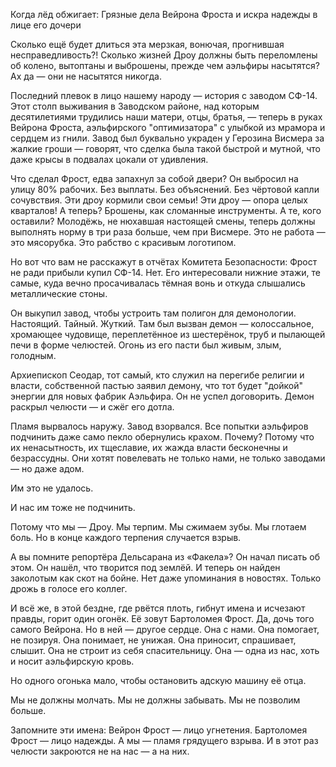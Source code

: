 Когда лёд обжигает: Грязные дела Вейрона Фроста и искра надежды в лице его дочери

Сколько ещё будет длиться эта мерзкая, вонючая, прогнившая несправедливость?! Сколько жизней Дроу должны быть переломлены об колено, вытоптаны и выброшены, прежде чем аэльфиры насытятся? Ах да — они не насытятся никогда.

Последний плевок в лицо нашему народу — история с заводом СФ-14. Этот столп выживания в Заводском районе, над которым десятилетиями трудились наши матери, отцы, братья, — теперь в руках Вейрона Фроста, аэльфирского "оптимизатора" с улыбкой из мрамора и сердцем из гнили. Завод был буквально украден у Герозина Висмера за жалкие гроши — говорят, что сделка была такой быстрой и мутной, что даже крысы в подвалах цокали от удивления.

Что сделал Фрост, едва запахнул за собой двери? Он выбросил на улицу 80% рабочих. Без выплаты. Без объяснений. Без чёртовой капли сочувствия. Эти дроу кормили свои семьи! Эти дроу — опора целых кварталов! А теперь? Брошены, как сломанные инструменты. А те, кого оставили? Молодёжь, не нюхавшая настоящей смены, теперь должны выполнять норму в три раза больше, чем при Висмере. Это не работа — это мясорубка. Это рабство с красивым логотипом.

Но вот что вам не расскажут в отчётах Комитета Безопасности: Фрост не ради прибыли купил СФ-14. Нет. Его интересовали нижние этажи, те самые, куда вечно просачивалась тёмная вонь и откуда слышались металлические стоны.

Он выкупил завод, чтобы устроить там полигон для демонологии. Настоящий. Тайный. Жуткий. Там был вызван демон — колоссальное, хромающее чудовище, переплетённое из шестерёнок, труб и пылающей печи в форме челюстей. Огонь из его пасти был живым, злым, голодным.

Архиепископ Сеодар, тот самый, кто служил на перегибе религии и власти, собственной пастью заявил демону, что тот будет "дойкой" энергии для новых фабрик Аэльфира.
Он не успел договорить.
Демон раскрыл челюсти — и сжёг его дотла.

Пламя вырвалось наружу. Завод взорвался. Все попытки аэльфиров подчинить даже само пекло обернулись крахом. Почему? Потому что их ненасытность, их тщеславие, их жажда власти бесконечны и безрассудны. Они хотят повелевать не только нами, не только заводами — но даже адом.

Им это не удалось.

И нас им тоже не подчинить.

Потому что мы — Дроу. Мы терпим. Мы сжимаем зубы. Мы глотаем боль.
Но в конце каждого терпения случается взрыв.

А вы помните репортёра Дельсарана из «Факела»? Он начал писать об этом. Он нашёл, что творится под землёй. И теперь он найден заколотым как скот на бойне. Нет даже упоминания в новостях. Только дрожь в голосе его коллег.

И всё же, в этой бездне, где рвётся плоть, гибнут имена и исчезают правды, горит один огонёк. Её зовут Бартоломея Фрост. Да, дочь того самого Вейрона. Но в ней — другое сердце. Она с нами. Она помогает, не позируя. Она понимает, не унижая. Она приносит, спрашивает, слышит. Она не строит из себя спасительницу. Она — одна из нас, хоть и носит аэльфирскую кровь.

Но одного огонька мало, чтобы остановить адскую машину её отца.

Мы не должны молчать. Мы не должны забывать. Мы не позволим больше.

Запомните эти имена:
Вейрон Фрост — лицо угнетения.
Бартоломея Фрост — лицо надежды.
А мы — пламя грядущего взрыва.
И в этот раз челюсти закроются не на нас — а на них.